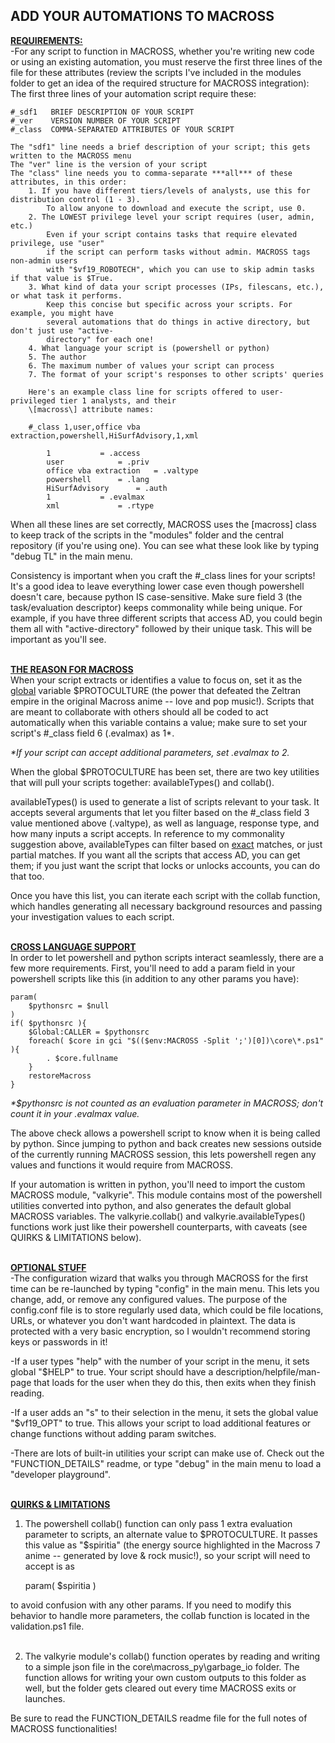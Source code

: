 ## ADD YOUR AUTOMATIONS TO MACROSS

<b><u>REQUIREMENTS:</u></b><br>
-For any script to function in MACROSS, whether you're writing new code or using an existing automation, you must reserve the first three lines of the file for these attributes (review the scripts I've included in the modules folder to get an idea of the required structure for MACROSS integration):
<br>
The first three lines of your automation script require these:<br>

	#_sdf1   BRIEF DESCRIPTION OF YOUR SCRIPT
	#_ver    VERSION NUMBER OF YOUR SCRIPT
	#_class  COMMA-SEPARATED ATTRIBUTES OF YOUR SCRIPT

	The "sdf1" line needs a brief description of your script; this gets written to the MACROSS menu
	The "ver" line is the version of your script
	The "class" line needs you to comma-separate ***all*** of these attributes, in this order:
		1. If you have different tiers/levels of analysts, use this for distribution control (1 - 3).
			To allow anyone to download and execute the script, use 0.
		2. The LOWEST privilege level your script requires (user, admin, etc.)
			Even if your script contains tasks that require elevated privilege, use "user"
			if the script can perform tasks without admin. MACROSS tags non-admin users 
   			with "$vf19_ROBOTECH", which you can use to skip admin tasks if that value is $True.
		3. What kind of data your script processes (IPs, filescans, etc.), or what task it performs.
  			Keep this concise but specific across your scripts. For example, you might have
     		several automations that do things in active directory, but don't just use "active-
			directory" for each one!
		4. What language your script is (powershell or python)
		5. The author
		6. The maximum number of values your script can process
		7. The format of your script's responses to other scripts' queries

		Here's an example class line for scripts offered to user-privileged tier 1 analysts, and their
  		\[macross\] attribute names:
		
		#_class 1,user,office vba extraction,powershell,HiSurfAdvisory,1,xml

			1 			= .access
			user			= .priv
			office vba extraction 	= .valtype
			powershell 		= .lang
			HiSurfAdvisory 		= .auth
			1 			= .evalmax
			xml 			= .rtype

When all these lines are set correctly, MACROSS uses the \[macross\] class to keep track of the scripts in the "modules" folder and the central repository (if you're using one). You can see what these look like by typing "debug TL" in the main menu.

Consistency is important when you craft the #_class lines for your scripts! It's a good idea to leave everything lower case even though powershell doesn't care, because python IS case-sensitive. Make sure field 3 (the task/evaluation descriptor) keeps commonality while being unique. For example, if you have three different scripts that access AD, you could begin them all with "active-directory" followed by their unique task. This will be important as you'll see.<br><br>

<b><u>THE REASON FOR MACROSS</u></b><br>
When your script extracts or identifies a value to focus on, set it as the <u>global</u> variable $PROTOCULTURE (the power that defeated the Zeltran empire in the original Macross anime -- love and pop music!). Scripts that are meant to collaborate with others should all be coded to act automatically when this variable contains a value; make sure to set your script's #_class field 6 (.evalmax) as 1*.

<i>*If your script can accept additional parameters, set .evalmax to 2.</i>

When the global $PROTOCULTURE has been set, there are two key utilities that will pull your scripts together: availableTypes() and collab().<br>

availableTypes() is used to generate a list of scripts relevant to your task. It accepts several arguments that let you filter based on the #_class field 3 value mentioned above (.valtype), as well as language, response type, and how many inputs a script accepts. In reference to my commonality suggestion above, availableTypes can filter based on <u>exact</u> matches, or just partial matches. If you want all the scripts that access AD, you can get them; if you just want the script that locks or unlocks accounts, you can do that too.

Once you have this list, you can iterate each script with the collab function, which handles generating all necessary background resources and passing your investigation values to each script.<br><br>

<b><u>CROSS LANGUAGE SUPPORT</u></b><br>
In order to let powershell and python scripts interact seamlessly, there are a few more requirements. First, you'll need to add a param field in your powershell scripts like this (in addition to any other params you have):

	param(
    	$pythonsrc = $null
	)
	if( $pythonsrc ){
		$Global:CALLER = $pythonsrc
		foreach( $core in gci "$(($env:MACROSS -Split ';')[0])\core\*.ps1" ){ 
			. $core.fullname 
		}
		restoreMacross
	}

<i>*$pythonsrc is not counted as an evaluation parameter in MACROSS; don't count it in your .evalmax value.</i>

The above check allows a powershell script to know when it is being called by python. Since jumping to python and back creates new sessions outside of the currently running MACROSS session, this lets powershell regen any values and functions it would require from MACROSS.

If your automation is written in python, you'll need to import the custom MACROSS module, "valkyrie". This module contains most of the powershell utilities converted into python, and also generates the default global MACROSS variables. The valkyrie.collab() and valkyrie.availableTypes() functions work just like their powershell counterparts, with caveats (see QUIRKS & LIMITATIONS below).<br><br>


<b><u>OPTIONAL STUFF</u></b><br>
-The configuration wizard that walks you through MACROSS for the first time can be re-launched by typing "config" in the main menu. This lets you change, add, or remove any configured values. The purpose of the config.conf file is to store regularly used data, which could be file locations, URLs, or whatever you don't want hardcoded in plaintext. The data is protected with a very basic encryption, so I wouldn't recommend storing keys or passwords in it!<br>

-If a user types "help" with the number of your script in the menu, it sets global "$HELP" to true. Your script should have a description/helpfile/man-page that loads for the user when they do this, then exits when they finish reading.<br>

-If a user adds an "s" to their selection in the menu, it sets the global value "$vf19_OPT" to true. This allows your script to load additional features or change functions without adding param switches.<br>

-There are lots of built-in utilities your script can make use of. Check out the "FUNCTION_DETAILS" readme, or type "debug" in the main menu to load a "developer playground".<br><br>


<b><u>QUIRKS & LIMITATIONS</u></b><br>
1. The powershell collab() function can only pass 1 extra evaluation parameter to scripts, an alternate value to $PROTOCULTURE. It passes this value as "$spiritia" (the energy source highlighted in the Macross 7 anime -- generated by love & rock music!), so your script will need to accept is as<br>

	param( $spiritia )

to avoid confusion with any other params. If you need to modify this behavior to handle more parameters, the collab function is located in the validation.ps1 file.<br><br>

2. The valkyrie module's collab() function operates by reading and writing to a simple json file in the core\macross_py\garbage_io folder. The function allows for writing your own custom outputs to this folder as well, but the folder gets cleared out every time MACROSS exits or launches.


Be sure to read the FUNCTION_DETAILS readme file for the full notes of MACROSS functionalities!
